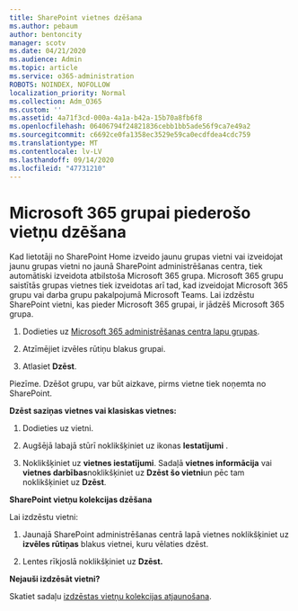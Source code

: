 ```yaml
---
title: SharePoint vietnes dzēšana
ms.author: pebaum
author: bentoncity
manager: scotv
ms.date: 04/21/2020
ms.audience: Admin
ms.topic: article
ms.service: o365-administration
ROBOTS: NOINDEX, NOFOLLOW
localization_priority: Normal
ms.collection: Adm_O365
ms.custom: ''
ms.assetid: 4a71f3cd-000a-4a1a-b42a-15b70a8fb6f8
ms.openlocfilehash: 06406794f24821836cebb1bb5ade56f9ca7e49a2
ms.sourcegitcommit: c6692ce0fa1358ec3529e59ca0ecdfdea4cdc759
ms.translationtype: MT
ms.contentlocale: lv-LV
ms.lasthandoff: 09/14/2020
ms.locfileid: "47731210"
---
```

# <a name="delete-sites-that-belong-to-a-microsoft-365-group"></a>Microsoft 365 grupai piederošo vietņu dzēšana

Kad lietotāji no SharePoint Home izveido jaunu grupas vietni vai izveidojat jaunu grupas vietni no jaunā SharePoint administrēšanas centra, tiek automātiski izveidota atbilstoša Microsoft 365 grupa. Microsoft 365 grupu saistītās grupas vietnes tiek izveidotas arī tad, kad izveidojat Microsoft 365 grupu vai darba grupu pakalpojumā Microsoft Teams. Lai izdzēstu SharePoint vietni, kas pieder Microsoft 365 grupai, ir jādzēš Microsoft 365 grupa. 
  
1. Dodieties uz [Microsoft 365 administrēšanas centra lapu grupas](https://portal.office.com/adminportal/home#/groups).
    
2. Atzīmējiet izvēles rūtiņu blakus grupai.
    
3. Atlasiet **Dzēst**.
    
Piezīme. Dzēšot grupu, var būt aizkave, pirms vietne tiek noņemta no SharePoint.
  
**Dzēst saziņas vietnes vai klasiskas vietnes:**

1. Dodieties uz vietni.
  
2. Augšējā labajā stūrī noklikšķiniet uz ikonas **Iestatījumi** . 
  
3. Noklikšķiniet uz **vietnes iestatījumi**. Sadaļā **vietnes informācija** vai **vietnes darbības**noklikšķiniet uz **Dzēst šo vietni**un pēc tam noklikšķiniet uz **Dzēst**.
  
**SharePoint vietņu kolekcijas dzēšana**

Lai izdzēstu vietni:
  
1. Jaunajā SharePoint administrēšanas centrā lapā vietnes noklikšķiniet uz **izvēles rūtiņas** blakus vietnei, kuru vēlaties dzēst. 
    
2. Lentes rīkjoslā noklikšķiniet uz **Dzēst.**
    
**Nejauši izdzēsāt vietni?**

Skatiet sadaļu [izdzēstas vietņu kolekcijas atjaunošana](https://go.microsoft.com/fwlink/?linkid=867660).
  

